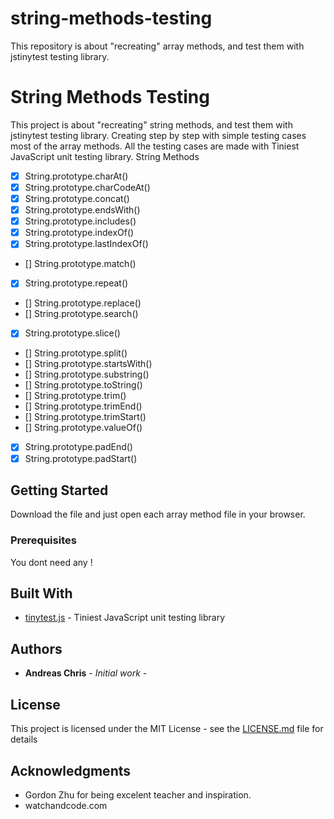 # string-methods-testing

This repository is about "recreating" array methods, and test them with jstinytest testing library.

# String Methods Testing

This project is about "recreating" string methods, and test them with jstinytest testing library. Creating step by step with simple testing cases most of the array methods. All the testing cases are made with Tiniest JavaScript unit testing library.
String Methods

-   [x] String.prototype.charAt()
-   [x] String.prototype.charCodeAt()
-   [x] String.prototype.concat()
-   [x] String.prototype.endsWith()
-   [x] String.prototype.includes()
-   [x] String.prototype.indexOf()
-   [x] String.prototype.lastIndexOf()
-   [] String.prototype.match()
-   [x] String.prototype.repeat()
-   [] String.prototype.replace()
-   [] String.prototype.search()
-   [x] String.prototype.slice()
-   [] String.prototype.split()
-   [] String.prototype.startsWith()
-   [] String.prototype.substring()
-   [] String.prototype.toString()
-   [] String.prototype.trim()
-   [] String.prototype.trimEnd()
-   [] String.prototype.trimStart()
-   [] String.prototype.valueOf()
-   [x] String.prototype.padEnd()
-   [x] String.prototype.padStart()

## Getting Started

Download the file and just open each array method file in your browser.

### Prerequisites

You dont need any !

## Built With

-   [tinytest.js](https://github.com/gordonmzhu/jstinytest) - Tiniest JavaScript unit testing library

## Authors

-   **Andreas Chris** - _Initial work_ -

## License

This project is licensed under the MIT License - see the [LICENSE.md](LICENSE.md) file for details

## Acknowledgments

-   Gordon Zhu for being excelent teacher and inspiration.
-   watchandcode.com
